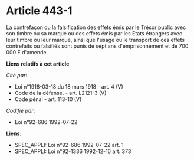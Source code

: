 # Article 443-1

La contrefaçon ou la falsification des effets émis par le Trésor public avec son timbre ou sa marque ou des effets émis par
les Etats étrangers avec leur timbre ou leur marque, ainsi que l'usage ou le transport de ces effets contrefaits ou falsifiés
sont punis de sept ans d'emprisonnement et de 700 000 F d'amende.

**Liens relatifs à cet article**

_Cité par_:

  - Loi n°1918-03-18 du 18 mars 1918 - art. 4 (V)
  - Code de la défense. - art. L2121-3 (V)
  - Code pénal - art. 113-10 (V)

_Codifié par_:

  - Loi n°92-686 1992-07-22

**Liens**:

  - SPEC_APPLI: Loi n°92-686 1992-07-22 art. 1
  - SPEC_APPLI: Loi n°92-1336 1992-12-16 art. 373
